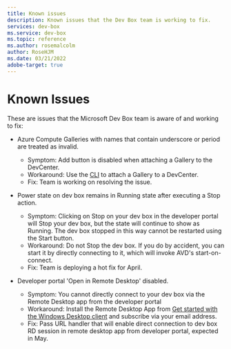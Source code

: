 ```yaml
---
title: Known issues
description: Known issues that the Dev Box team is working to fix. 
services: dev-box
ms.service: dev-box
ms.topic: reference
ms.author: rosemalcolm
author: RoseHJM
ms.date: 03/21/2022
adobe-target: true
---
```


# Known Issues

These are issues that the Microsoft Dev Box team is aware of and working to fix:

- Azure Compute Galleries with names that contain underscore or period are treated as invalid.
    -  Symptom: Add button is disabled when attaching a Gallery to the DevCenter.
    -  Workaround: Use the [CLI](/Documentation/CLI-reference.md) to attach a Gallery to a DevCenter.
    -  Fix: Team is working on resolving the issue.
- Power state on dev box remains in Running state after executing a Stop action.
    - Symptom: Clicking on Stop on your dev box in the developer portal will Stop your dev box, but the state will continue to show as Running. The dev box stopped in this way cannot be restarted using the Start button.
    - Workaround: Do not Stop the dev box. If you do by accident, you can start it by directly connecting to it, which will invoke AVD's start-on-connect. 
    - Fix: Team is deploying a hot fix for April.

- Developer portal 'Open in Remote Desktop' disabled.
    - Symptom: You cannot directly connect to your dev box via the Remote Desktop app from the developer portal
    - Workaround: Install the Remote Desktop App from [Get started with the Windows Desktop client](/windows-server/remote/remote-desktop-services/clients/windowsdesktop) and subscribe via your email address.
    - Fix: Pass URL handler that will enable direct connection to dev box RD session in remote desktop app from developer portal, expected in May.
